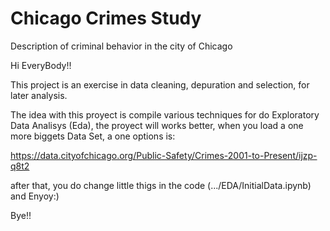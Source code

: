 # Chicago Crimes Study
Description of criminal behavior in the city of Chicago

Hi EveryBody!!

This project is an exercise in data cleaning, depuration and selection, for later analysis.

The idea with this proyect is compile various techniques for do Exploratory Data Analisys (Eda), 
the proyect will works better, when you load a one more biggets Data Set, a one options is:

https://data.cityofchicago.org/Public-Safety/Crimes-2001-to-Present/ijzp-q8t2

after that, you do change little thigs in the code (.../EDA/InitialData.ipynb) and Enyoy:)

Bye!!
